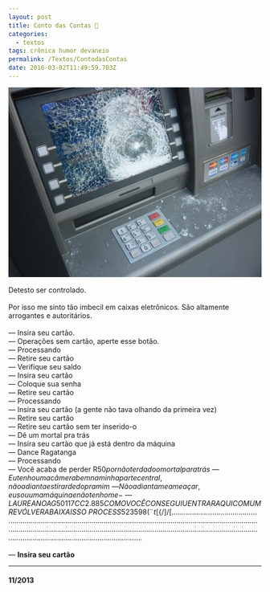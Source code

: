 ```yaml
---
layout: post
title: Conto das Contas 🏧
categories:
  - textos
tags: crônica humor devaneio
permalink: /Textos/ContodasContas
date: 2016-03-02T11:49:59.703Z
---
```

![imagem de um caixa eletrônico depois de um disparo de arma de fogo](/images/uploads/contodascontas.jpeg)

Detesto ser controlado.\
\
Por isso me sinto tão imbecil em caixas eletrônicos. São altamente arrogantes e autoritários.\
\
— Insira seu cartão.\
— Operações sem cartão, aperte esse botão.\
— Processando\
— Retire seu cartão\
— Verifique seu saldo\
— Insira seu cartão\
— Coloque sua senha\
— Retire seu cartão\
— Processando\
— Insira seu cartão (a gente não tava olhando da primeira vez)\
— Retire seu cartão\
— Retire seu cartão sem ter inserido-o\
— Dê um mortal pra trás\
— Insira seu cartão que já está dentro da máquina\
— Dance Ragatanga\
— Processando\
— Você acaba de perder R$50 por não ter dado o mortal para trás\
— Eu tenho uma câmera bem na minha parte central, não adianta estirar dedo pra mim\
— Não adianta me ameaçar, eu sou uma máquina e não tenho me-\
— {LAUREANO AG 50117 CC 2.885} COMO VOCÊ CONSEGUIU ENTRAR AQUI COM UM REVÓLVER ABAIXA ISSO\
PROCESS523598(¨t$\[{/]/[…………………………………………………………………………………………………………………………………………………………………………………………………………………………………………………………………………………………………………………………\
\
— **Insira seu cartão**

- - -

#### 11/2013